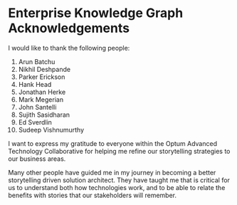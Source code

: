 # Enterprise Knowledge Graph Acknowledgements

I would like to thank the following people:

1. Arun Batchu
2. Nikhil Deshpande
3. Parker Erickson
4. Hank Head
5. Jonathan Herke
6. Mark Megerian
7. John Santelli
8. Sujith Sasidharan
9. Ed Sverdlin
10. Sudeep Vishnumurthy

I want to express my gratitude to everyone within the Optum Advanced Technology Collaborative for helping me refine our storytelling strategies to our business areas.

Many other people have guided me in my journey in becoming a better storytelling driven solution architect.  They have taught me that is critical for us to understand both how technologies work, and to be able to relate the benefits with stories that our stakeholders will remember.